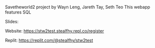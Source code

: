 Savetheworld2 project by Wayn Leng, Jareth Tay, Seth Teo
This webapp features SQL

Slides:

Website:
https://stw2test.stealfhy.repl.co/register

Replit:
https://replit.com/@stealfhy/stw2test